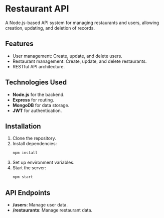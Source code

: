 # Restaurant API

A Node.js-based API system for managing restaurants and users, allowing creation, updating, and deletion of records.

## Features
- User management: Create, update, and delete users.
- Restaurant management: Create, update, and delete restaurants.
- RESTful API architecture.

## Technologies Used
- **Node.js** for the backend.
- **Express** for routing.
- **MongoDB** for data storage.
- **JWT** for authentication.

## Installation
1. Clone the repository.
2. Install dependencies:  
   ```bash
   npm install
   ```
3. Set up environment variables.
4. Start the server:  
   ```bash
   npm start
   ```

## API Endpoints
- **/users**: Manage user data.
- **/restaurants**: Manage restaurant data.
